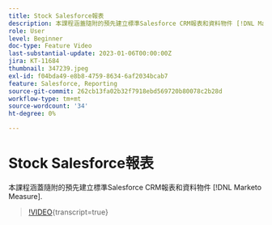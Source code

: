 ```yaml
---
title: Stock Salesforce報表
description: 本課程涵蓋隨附的預先建立標準Salesforce CRM報表和資料物件 [!DNL Marketo Measure].
role: User
level: Beginner
doc-type: Feature Video
last-substantial-update: 2023-01-06T00:00:00Z
jira: KT-11684
thumbnail: 347239.jpeg
exl-id: f04bda49-e8b8-4759-8634-6af2034bcab7
feature: Salesforce, Reporting
source-git-commit: 262cb13fa02b32f7918ebd569720b80078c2b28d
workflow-type: tm+mt
source-wordcount: '34'
ht-degree: 0%

---
```


# Stock Salesforce報表

本課程涵蓋隨附的預先建立標準Salesforce CRM報表和資料物件 [!DNL Marketo Measure].

>[!VIDEO](https://video.tv.adobe.com/v/347239/?learn=on){transcript=true}
